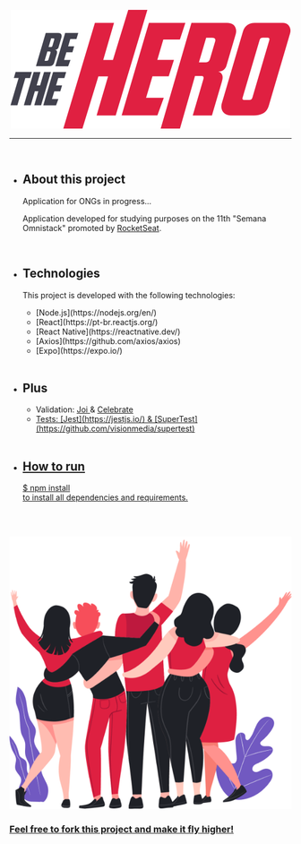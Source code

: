 <p align="center">
<img src = "/frontend/src/assets/logo.svg">
</p>

---
<br>
<ul>
  
  <li>
    <h2>About this project</h2>

  Application for ONGs in progress...

  Application developed for studying purposes on the 11th "Semana Omnistack" promoted by [RocketSeat](https://rocketseat.com.br/).
  </li>
  
  <br>
  
  <li>
  <h2> Technologies </h2>

  This project is developed with the following technologies:

  <ul>
  <li>[Node.js](https://nodejs.org/en/)</li>
  <li>[React](https://pt-br.reactjs.org/)</li>
  <li>[React Native](https://reactnative.dev/)</li>   
  <li>[Axios](https://github.com/axios/axios)</li>
  <li>[Expo](https://expo.io/)</li>
  
  </ul>
  </li>
  
  <br>
  
  <li>
   <h2> Plus </h2>
   <ul>
      <li>Validation: 
        <a href="https://hapi.dev/module/joi/">Joi </a> & 
        <a href="https://github.com/arb/celebrate"> Celebrate</li>
      <li>Tests: [Jest](https://jestjs.io/) & [SuperTest](https://github.com/visionmedia/supertest)</li>
   </ul>
  </li>
  
  <br>
  
  <li>
    <h2>How to run</h2> 
    $ npm install <br>
    to install all dependencies and requirements.
  </li>
   
  <br><br>

</ul>

<p align="center">
  <img src= "/frontend/src/assets/heroes.png">
</p>

<p align="center">
  <h3> Feel free to fork this project and make it fly higher!</h3>
</p>
